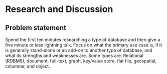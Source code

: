 # Research and Discussion

## Problem statement

Spend the first ten minutes researching a type of database and then give a five
minute or less lightning talk. Focus on what the primary use case is, if it is
generally stand-alone or an add-on to another type of database, and what its
strengths and weaknesses are. Some types are: Relational (RDBMS), document,
full-text, graph, key/value store, flat file, geospatial, columnar, and object.
